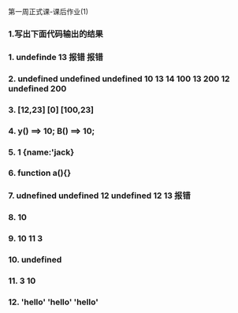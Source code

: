 第一周正式课-课后作业(1)

### 1.写出下面代码输出的结果
### 1. undefinde 13 报错 报错

### 2. undefined undefined undefined  10 13 14  100 13 200   12 undefined 200

### 3. [12,23] [0] [100,23]

### 4. y() ==> 10; B() ==> 10;

### 5. 1 {name:'jack}

### 6. function a(){}

### 7. udnefined undefined 12    undefined 12 13     报错

### 8. 10

### 9. 10 11 3

### 10. undefined

### 11. 3 10

### 12. 'hello'  'hello' 'hello'
